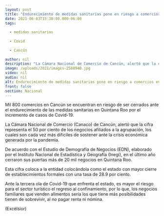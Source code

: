 ```yaml
---
layout: post
title: "Endurecimiento de medidas sanitarias pone en riesgo a comercios en Cancún"
date: 2021-06-03T15:38:00.000-06:00
tags:
  
  - medidas sanitarias
  
  - Covid
  
  - Cancún
  
author: nil
description: "La Cámara Nacional de Comercio de Cancún, alertó que la cifra representa el 50% de los negocios afiliados a la agrupación, los cuales son cada vez más difíciles de sostener ante la crisis económica"
image: /uploads/2021/images-2588948.jpg
video: nil
audio: nil
alt: Endurecimiento de medidas sanitarias pone en riesgo a comercios en Cancún
front: false
section: Nacional
---
```


Mil 800 comercios en Cancún se encuentran en riesgo de ser cerrados ante el endurecimiento de las medidas sanitarias en Quintana Roo por el incremento de casos de Covid-19.

La Cámara Nacional de Comercio (Canaco) de Cancún, alertó que la cifra representa el 50 por ciento de los negocios afiliados a la agrupación, los cuales son cada vez más difíciles de sostener ante la crisis económica generada por la pandemia.

De acuerdo con el Estudio de Demografía de Negocios (EDN), elaborado por el Instituto Nacional de Estadística y Geografía (Inegi), en el último año cerraron sus puertas más de 20 mil negocios en Quintana Roo.

Esta cifra coloca a la entidad colocándola como el estado con mayor cierre de establecimientos formales con una tasa de 28.9 por ciento.

Ante la tercera ola de Covid-19 que enfrenta el estado, es mayor el riesgo para el sector turístico el regreso al confinamiento, por lo que, los negocios familiares que venden alimentos sería los que tiene más posibilidades tienen de sobrevivir, al no pagar renta ni nómina.

(Excélsior)